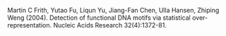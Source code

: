 Martin C Frith, Yutao Fu, Liqun Yu, Jiang-Fan Chen, Ulla Hansen, Zhiping Weng (2004). Detection of functional DNA motifs via statistical over-representation. Nucleic Acids Research 32(4):1372-81.
